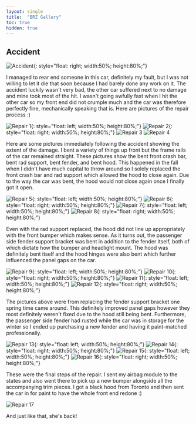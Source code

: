 ```yaml
---
layout: single
title:  "BRZ Gallery"
toc: true
hidden: true
---
```


## Accident

![Accident](/assets/img/brz/accident.jpg){: style="float: right; width:50%; height:80%;"}

I managed to rear end someone in this car, definitely my fault, but I was not willing to let it die that soon because I had barely done any work on it. The accident luckily wasn't very bad, the other car suffered next to no damage and mine took most of the hit. I wasn't going awfully fast when I hit the other car so my front end did not crumple much and the car was therefore perfectly fine, mechanically speaking that is. Here are pictures of the repair process :)

![Repair 1](/assets/img/brz/repair_1.jpg){: style="float: left; width:50%; height:80%;"}
![Repair 2](/assets/img/brz/repair_2.jpg){: style="float: right; width:50%; height:80%;"}
![Repair 3](/assets/img/brz/repair_3.jpg)
![Repair 4](/assets/img/brz/repair_4.jpg)

Here are some pictures immediately following the accident showing the extent of the damage. I bent a variety of things up front but the frame rails of the car remained straight. These pictures show the bent front crash bar, bent rad support, bent fender, and bent hood. This happened in the fall when I didn't have much capital to throw around so I solely replaced the front crash bar and rad support which allowed the hood to close again. Due to the way the car was bent, the hood would not close again once I finally got it open.

![Repair 5](/assets/img/brz/repair_5.jpg){: style="float: left; width:50%; height:80%;"}
![Repair 6](/assets/img/brz/repair_6.jpg){: style="float: right; width:50%; height:80%;"}
![Repair 7](/assets/img/brz/repair_7.jpg){: style="float: left; width:50%; height:80%;"}
![Repair 8](/assets/img/brz/repair_8.jpg){: style="float: right; width:50%; height:80%;"}

Even with the rad support replaced, the hood did not line up appropriately with the front bumper which makes sense. As it turns out, the passenger side fender support bracket was bent in addition to the fender itself, both of which dictate how the bumper and headlight mount. The hood was definitely bent itself and the hood hinges were also bent which further influenced the panel gaps on the car.

![Repair 9](/assets/img/brz/repair_9.jpg){: style="float: left; width:50%; height:80%;"}
![Repair 10](/assets/img/brz/repair_10.jpg){: style="float: right; width:50%; height:80%;"}
![Repair 11](/assets/img/brz/repair_11.jpg){: style="float: left; width:50%; height:80%;"}
![Repair 12](/assets/img/brz/repair_12.jpg){: style="float: right; width:50%; height:80%;"}

The pictures above were from replacing the fender support bracket one spring time came around. This definitely improved panel gaps however they most definitely weren't fixed due to the hood still being bent. Furthermore, the passenger side fender had rusted while the car was in storage for the winter so I ended up purchasing a new fender and having it paint-matched professionally.

![Repair 13](/assets/img/brz/repair_13.jpg){: style="float: left; width:50%; height:80%;"}
![Repair 14](/assets/img/brz/repair_14.jpg){: style="float: right; width:50%; height:80%;"}
![Repair 15](/assets/img/brz/repair_15.jpg){: style="float: left; width:50%; height:80%;"}
![Repair 16](/assets/img/brz/repair_16.jpg){: style="float: right; width:50%; height:80%;"}

These were the final steps of the repair. I sent my airbag module to the states and also went there to pick up a new bumper alongside all the accompanying trim pieces. I got a black hood from Toronto and then sent the car in for paint to have the whole front end redone :)

![Repair 17](/assets/img/brz/repair_17.jpg)

And just like that, she's back!